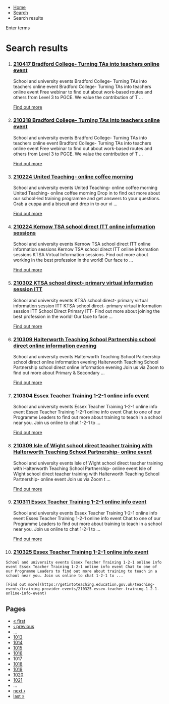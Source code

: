 *   [Home](/)
*   [Search](/search)
*   Search results

Enter terms 

Search results
==============

1.  ### [210417 Bradford College- Turning TAs into teachers online event](https://getintoteaching.education.gov.uk/teaching-events/training-provider-events/210417-bradford-college-turning-tas-into-teachers-online-event)
    
    School and university events Bradford College- Turning TAs into teachers online event Bradford College- Turning TAs into teachers online event Free webinar to find out about work-based routes and others from Level 3 to PGCE. We value the contribution of T ...
    
    [Find out more](https://getintoteaching.education.gov.uk/teaching-events/training-provider-events/210417-bradford-college-turning-tas-into-teachers-online-event)
    
2.  ### [210318 Bradford College- Turning TAs into teachers online event](https://getintoteaching.education.gov.uk/teaching-events/training-provider-events/210318-bradford-college-turning-tas-into-teachers-online-event)
    
    School and university events Bradford College- Turning TAs into teachers online event Bradford College- Turning TAs into teachers online event Free webinar to find out about work-based routes and others from Level 3 to PGCE. We value the contribution of T ...
    
    [Find out more](https://getintoteaching.education.gov.uk/teaching-events/training-provider-events/210318-bradford-college-turning-tas-into-teachers-online-event)
    
3.  ### [210224 United Teaching- online coffee morning](https://getintoteaching.education.gov.uk/teaching-events/training-provider-events/210224-united-teaching-online-coffee-morning)
    
    School and university events United Teaching- online coffee morning United Teaching- online coffee morning Drop in to find out more about our school-led training programme and get answers to your questions. Grab a cuppa and a biscuit and drop in to our vi ...
    
    [Find out more](https://getintoteaching.education.gov.uk/teaching-events/training-provider-events/210224-united-teaching-online-coffee-morning)
    
4.  ### [210224 Kernow TSA school direct ITT online information sessions](https://getintoteaching.education.gov.uk/teaching-events/training-provider-events/210224-kernow-tsa-school-direct-itt-online-information-sessions)
    
    School and university events Kernow TSA school direct ITT online information sessions Kernow TSA school direct ITT online information sessions KTSA Virtual Information sessions. Find out more about working in the best profession in the world! Our face to ...
    
    [Find out more](https://getintoteaching.education.gov.uk/teaching-events/training-provider-events/210224-kernow-tsa-school-direct-itt-online-information-sessions)
    
5.  ### [210302 KTSA school direct- primary virtual information session ITT](https://getintoteaching.education.gov.uk/teaching-events/training-provider-events/210302-ktsa-school-direct-primary-virtual-information-session-itt)
    
    School and university events KTSA school direct- primary virtual information session ITT KTSA school direct- primary virtual information session ITT School Direct Primary ITT- Find out more about joining the best profession in the world! Our face to face ...
    
    [Find out more](https://getintoteaching.education.gov.uk/teaching-events/training-provider-events/210302-ktsa-school-direct-primary-virtual-information-session-itt)
    
6.  ### [210309 Halterworth Teaching School Partnership school direct online information evening](https://getintoteaching.education.gov.uk/teaching-events/training-provider-events/210309-halterworth-teaching-school-partnership-school-direct-online-information-evening)
    
    School and university events Halterworth Teaching School Partnership school direct online information evening Halterworth Teaching School Partnership school direct online information evening Join us via Zoom to find out more about Primary & Secondary ...
    
    [Find out more](https://getintoteaching.education.gov.uk/teaching-events/training-provider-events/210309-halterworth-teaching-school-partnership-school-direct-online-information-evening)
    
7.  ### [210304 Essex Teacher Training 1-2-1 online info event](https://getintoteaching.education.gov.uk/teaching-events/training-provider-events/210304-essex-teacher-training-1-2-1-online-info-event)
    
    School and university events Essex Teacher Training 1-2-1 online info event Essex Teacher Training 1-2-1 online info event Chat to one of our Programme Leaders to find out more about training to teach in a school near you. Join us online to chat 1-2-1 to ...
    
    [Find out more](https://getintoteaching.education.gov.uk/teaching-events/training-provider-events/210304-essex-teacher-training-1-2-1-online-info-event)
    
8.  ### [210309 Isle of Wight school direct teacher training with Halterworth Teaching School Partnership- online event](https://getintoteaching.education.gov.uk/teaching-events/training-provider-events/210309-isle-of-wight-school-direct-teacher-training-with-halterworth-teaching-school-partnership)
    
    School and university events Isle of Wight school direct teacher training with Halterworth Teaching School Partnership- online event Isle of Wight school direct teacher training with Halterworth Teaching School Partnership- online event Join us via Zoom t ...
    
    [Find out more](https://getintoteaching.education.gov.uk/teaching-events/training-provider-events/210309-isle-of-wight-school-direct-teacher-training-with-halterworth-teaching-school-partnership)
    
9.  ### [210311 Essex Teacher Training 1-2-1 online info event](https://getintoteaching.education.gov.uk/teaching-events/training-provider-events/210311-essex-teacher-training-1-2-1-online-info-event)
    
    School and university events Essex Teacher Training 1-2-1 online info event Essex Teacher Training 1-2-1 online info event Chat to one of our Programme Leaders to find out more about training to teach in a school near you. Join us online to chat 1-2-1 to ...
    
    [Find out more](https://getintoteaching.education.gov.uk/teaching-events/training-provider-events/210311-essex-teacher-training-1-2-1-online-info-event)
    
10.  ### [210325 Essex Teacher Training 1-2-1 online info event](https://getintoteaching.education.gov.uk/teaching-events/training-provider-events/210325-essex-teacher-training-1-2-1-online-info-event)
    
    School and university events Essex Teacher Training 1-2-1 online info event Essex Teacher Training 1-2-1 online info event Chat to one of our Programme Leaders to find out more about training to teach in a school near you. Join us online to chat 1-2-1 to ...
    
    [Find out more](https://getintoteaching.education.gov.uk/teaching-events/training-provider-events/210325-essex-teacher-training-1-2-1-online-info-event)
    

Pages
-----

*   [« first](/search/site "Go to first page")
*   [‹ previous](/search/site?page=1015 "Go to previous page")
*   …
*   [1013](/search/site?page=1012 "Go to page 1013")
*   [1014](/search/site?page=1013 "Go to page 1014")
*   [1015](/search/site?page=1014 "Go to page 1015")
*   [1016](/search/site?page=1015 "Go to page 1016")
*   1017
*   [1018](/search/site?page=1017 "Go to page 1018")
*   [1019](/search/site?page=1018 "Go to page 1019")
*   [1020](/search/site?page=1019 "Go to page 1020")
*   [1021](/search/site?page=1020 "Go to page 1021")
*   …
*   [next ›](/search/site?page=1017 "Go to next page")
*   [last »](/search/site?page=1032 "Go to last page")